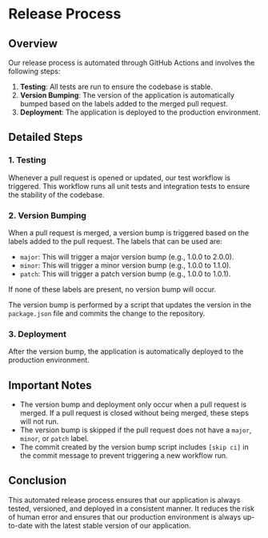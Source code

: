 # Release Process

## Overview

Our release process is automated through GitHub Actions and involves the following steps:

1. **Testing**: All tests are run to ensure the codebase is stable.
2. **Version Bumping**: The version of the application is automatically bumped based on the labels added to the merged pull request.
3. **Deployment**: The application is deployed to the production environment.

## Detailed Steps

### 1. Testing

Whenever a pull request is opened or updated, our test workflow is triggered. This workflow runs all unit tests and integration tests to ensure the stability of the codebase.

### 2. Version Bumping

When a pull request is merged, a version bump is triggered based on the labels added to the pull request. The labels that can be used are:

- `major`: This will trigger a major version bump (e.g., 1.0.0 to 2.0.0).
- `minor`: This will trigger a minor version bump (e.g., 1.0.0 to 1.1.0).
- `patch`: This will trigger a patch version bump (e.g., 1.0.0 to 1.0.1).

If none of these labels are present, no version bump will occur.

The version bump is performed by a script that updates the version in the `package.json` file and commits the change to the repository.

### 3. Deployment

After the version bump, the application is automatically deployed to the production environment.

## Important Notes

- The version bump and deployment only occur when a pull request is merged. If a pull request is closed without being merged, these steps will not run.
- The version bump is skipped if the pull request does not have a `major`, `minor`, or `patch` label.
- The commit created by the version bump script includes `[skip ci]` in the commit message to prevent triggering a new workflow run.

## Conclusion

This automated release process ensures that our application is always tested, versioned, and deployed in a consistent manner. It reduces the risk of human error and ensures that our production environment is always up-to-date with the latest stable version of our application.
